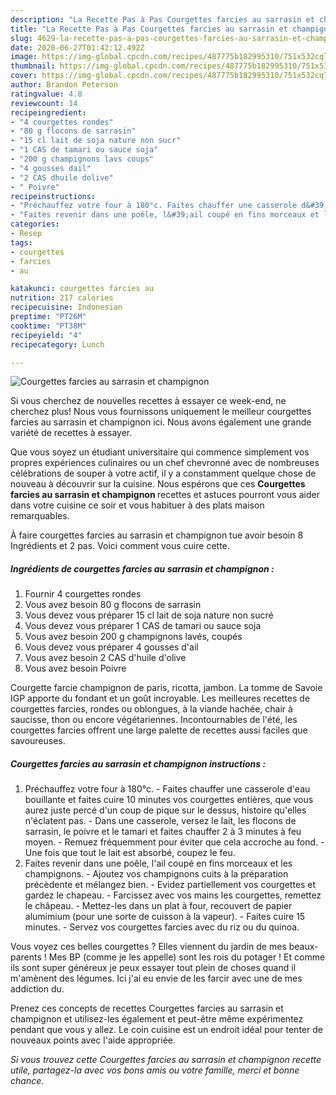 ```yaml
---
description: "La Recette Pas à Pas Courgettes farcies au sarrasin et champignon"
title: "La Recette Pas à Pas Courgettes farcies au sarrasin et champignon"
slug: 4629-la-recette-pas-a-pas-courgettes-farcies-au-sarrasin-et-champignon
date: 2020-06-27T01:42:12.492Z
image: https://img-global.cpcdn.com/recipes/487775b182995310/751x532cq70/courgettes-farcies-au-sarrasin-et-champignon-photo-principale-de-la-recette.jpg
thumbnail: https://img-global.cpcdn.com/recipes/487775b182995310/751x532cq70/courgettes-farcies-au-sarrasin-et-champignon-photo-principale-de-la-recette.jpg
cover: https://img-global.cpcdn.com/recipes/487775b182995310/751x532cq70/courgettes-farcies-au-sarrasin-et-champignon-photo-principale-de-la-recette.jpg
author: Brandon Peterson
ratingvalue: 4.8
reviewcount: 14
recipeingredient:
- "4 courgettes rondes"
- "80 g flocons de sarrasin"
- "15 cl lait de soja nature non sucr"
- "1 CAS de tamari ou sauce soja"
- "200 g champignons lavs coups"
- "4 gousses dail"
- "2 CAS dhuile dolive"
- " Poivre"
recipeinstructions:
- "Préchauffez votre four à 180°c. Faites chauffer une casserole d&#39;eau bouillante et faites cuire 10 minutes vos courgettes entières, que vous aurez juste percé d&#39;un coup de pique sur le dessus, histoire qu&#39;elles n&#39;éclatent pas. Dans une casserole, versez le lait, les flocons de sarrasin, le poivre et le tamari et faites chauffer 2 à 3 minutes à feu moyen. Remuez fréquemment pour éviter que cela accroche au fond. Une fois que tout le lait est absorbé, coupez le feu."
- "Faites revenir dans une poêle, l&#39;ail coupé en fins morceaux et les champignons. Ajoutez vos champignons cuits à la préparation précèdente et mélangez bien. Evidez partiellement vos courgettes et gardez le chapeau. Farcissez avec vos mains les courgettes, remettez le châpeau. Mettez-les dans un plat à four, recouvert de papier alumimium (pour une sorte de cuisson à la vapeur).  Faites cuire 15 minutes. Servez vos courgettes farcies avec du riz ou du quinoa."
categories:
- Resep
tags:
- courgettes
- farcies
- au

katakunci: courgettes farcies au 
nutrition: 217 calories
recipecuisine: Indonesian
preptime: "PT26M"
cooktime: "PT38M"
recipeyield: "4"
recipecategory: Lunch

---
```



![Courgettes farcies au sarrasin et champignon](https://img-global.cpcdn.com/recipes/487775b182995310/751x532cq70/courgettes-farcies-au-sarrasin-et-champignon-photo-principale-de-la-recette.jpg)

Si vous cherchez de nouvelles recettes à essayer ce week-end, ne cherchez plus! Nous vous fournissons uniquement le meilleur courgettes farcies au sarrasin et champignon ici. Nous avons également une grande variété de recettes à essayer.

Que vous soyez un étudiant universitaire qui commence simplement vos propres expériences culinaires ou un chef chevronné avec de nombreuses célébrations de souper à votre actif, il y a constamment quelque chose de nouveau à découvrir sur la cuisine. Nous espérons que ces <strong> Courgettes farcies au sarrasin et champignon </strong> recettes et astuces pourront vous aider dans votre cuisine ce soir et vous habituer à des plats maison remarquables.

<!--inarticleads1-->

À faire courgettes farcies au sarrasin et champignon tue avoir besoin 8 Ingrédients et 2 pas. Voici comment vous cuire cette.

##### Ingrédients de courgettes farcies au sarrasin et champignon :

1. Fournir 4 courgettes rondes
1. Vous avez besoin 80 g flocons de sarrasin
1. Vous devez vous préparer 15 cl lait de soja nature non sucré
1. Vous devez vous préparer 1 CAS de tamari ou sauce soja
1. Vous avez besoin 200 g champignons lavés, coupés
1. Vous devez vous préparer 4 gousses d&#39;ail
1. Vous avez besoin 2 CAS d&#39;huile d&#39;olive
1. Vous avez besoin  Poivre


Courgette farcie champignon de paris, ricotta, jambon. La tomme de Savoie IGP apporte du fondant et un goût incroyable. Les meilleures recettes de courgettes farcies, rondes ou oblongues, à la viande hachée, chair à saucisse, thon ou encore végétariennes. Incontournables de l&#39;été, les courgettes farcies offrent une large palette de recettes aussi faciles que savoureuses. 

<!--inarticleads2-->

##### Courgettes farcies au sarrasin et champignon instructions :

1. Préchauffez votre four à 180°c. - Faites chauffer une casserole d&#39;eau bouillante et faites cuire 10 minutes vos courgettes entières, que vous aurez juste percé d&#39;un coup de pique sur le dessus, histoire qu&#39;elles n&#39;éclatent pas. - Dans une casserole, versez le lait, les flocons de sarrasin, le poivre et le tamari et faites chauffer 2 à 3 minutes à feu moyen. - Remuez fréquemment pour éviter que cela accroche au fond. - Une fois que tout le lait est absorbé, coupez le feu.
1. Faites revenir dans une poêle, l&#39;ail coupé en fins morceaux et les champignons. - Ajoutez vos champignons cuits à la préparation précèdente et mélangez bien. - Evidez partiellement vos courgettes et gardez le chapeau. - Farcissez avec vos mains les courgettes, remettez le châpeau. - Mettez-les dans un plat à four, recouvert de papier alumimium (pour une sorte de cuisson à la vapeur).  - Faites cuire 15 minutes. - Servez vos courgettes farcies avec du riz ou du quinoa.


Vous voyez ces belles courgettes ? Elles viennent du jardin de mes beaux-parents ! Mes BP (comme je les appelle) sont les rois du potager ! Et comme ils sont super généreux je peux essayer tout plein de choses quand il m&#39;amènent des légumes. Ici j&#39;ai eu envie de les farcir avec une de mes addiction du. 

<!--inarticleads1-->

<p>
Prenez ces concepts de recettes Courgettes farcies au sarrasin et champignon et utilisez-les également et peut-être même expérimentez pendant que vous y allez. Le coin cuisine est un endroit idéal pour tenter de nouveaux points avec l'aide appropriée.
</p>

<p>
<i>Si vous trouvez cette Courgettes farcies au sarrasin et champignon recette utile, partagez-la avec vos bons amis ou votre famille, merci et bonne chance.</i>
</p>
